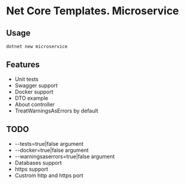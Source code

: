 # Net Core Templates. Microservice

## Usage

```
dotnet new microservice
```

## Features

* Unit tests
* Swagger support
* Docker support
* DTO example
* About controller
* TreatWarningsAsErrors by default

## TODO

* --tests=true|false argument
* --docker=true|false argument
* --warningsaserrors=true|false argument
* Databases support
* https support
* Custrom http and https port